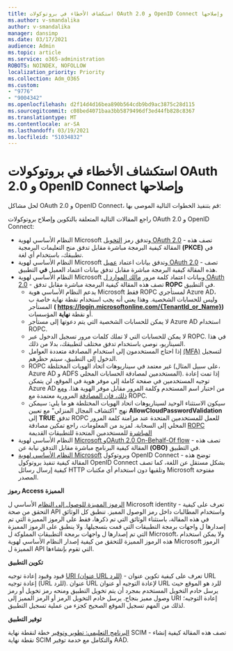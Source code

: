 ```yaml
---
title: استكشاف الأخطاء في بروتوكولات OAuth 2.0 و OpenID Connect وإصلاحها
ms.author: v-smandalika
author: v-smandalika
manager: dansimp
ms.date: 03/17/2021
audience: Admin
ms.topic: article
ms.service: o365-administration
ROBOTS: NOINDEX, NOFOLLOW
localization_priority: Priority
ms.collection: Adm_O365
ms.custom:
- "9776"
- "9004342"
ms.openlocfilehash: d2f14d4d16bea890b564cdb9bd9ac3875c28d115
ms.sourcegitcommit: c08bed4071baa3bb5879496df3ed44fb828c8367
ms.translationtype: MT
ms.contentlocale: ar-SA
ms.lasthandoff: 03/19/2021
ms.locfileid: "51034832"
---
```

# <a name="troubleshoot-oauth-20-and-openid-connect-protocols"></a>استكشاف الأخطاء في بروتوكولات OAuth 2.0 و OpenID Connect وإصلاحها

لحل مشاكل OAuth 2.0 و OpenID Connect، قم بتنفيذ الخطوات التالية الموصى بها:

راجع المقالات التالية المتعلقة بالتكوين وإصلاح بروتوكولات OAuth 2.0 و OpenID Connect:

- النظام الأساسي لهوية Microsoft وتدفق رمز [التخويل OAuth 2.0](https://docs.microsoft.com/azure/active-directory/develop/v2-oauth2-auth-code-flow) - تصف هذه المقالة كيفية البرمجة مباشرة مقابل تدفق منح التعليمات البرمجية **(PKCE)** في تطبيقك، باستخدام أي لغة.
- النظام الأساسي لهوية Microsoft وتدفق بيانات اعتماد [عميل OAuth 2.0](https://docs.microsoft.com/azure/active-directory/develop/v2-oauth2-client-creds-grant-flow) - تصف هذه المقالة كيفية البرمجة مباشرة مقابل تدفق بيانات اعتماد العميل **في** التطبيق.
- النظام الأساسي لهوية Microsoft وبيانات اعتماد كلمة مرور [مالك الموارد ل OAuth 2.0](https://docs.microsoft.com/azure/active-directory/develop/v2-oauth-ropc) - تصف هذه المقالة كيفية البرمجة مباشرة مقابل تدفق **ROPC** في التطبيق.
    - يدعم النظام الأساسي هوية Microsoft فقط ROPC لمستأجري Azure AD، وليس للحسابات الشخصية. وهذا يعني أنه يجب استخدام نقطة نهاية خاصة ب المستأجر **( https://login.microsoftonline.com/{TenantId_or_Name})** أو نقطة **نهاية** المؤسسات.
    - لا يمكن للحسابات الشخصية التي يتم دعوتها إلى مستأجر Azure AD استخدام ROPC.
    - لا يمكن للحسابات التي لا تملك كلمات مرور تسجيل الدخول عبر ROPC. في هذا السيناريو، نوصي باستخدام تدفق مختلف لتطبيقك، بدلا من ذلك.
    - إذا احتاج المستخدمون إلى استخدام المصادقة متعددة العوامل [(MFA)](https://docs.microsoft.com/azure/active-directory/authentication/concept-mfa-howitworks) لتسجيل الدخول إلى التطبيق، سيتم حظرهم.
    - ROPC غير معتمد [](https://docs.microsoft.com/azure/active-directory/hybrid/whatis-fed) في سيناريوهات اتحاد الهويات المختلطة (على سبيل المثال، Azure AD و ADFS المستخدمين لمصادقة الحسابات المحلي). إذا تمت إعادة توجيه المستخدمين في صفحة كاملة إلى موفر هوية في الموقع، لن يتمكن Azure AD من اختبار اسم المستخدم وكلمة المرور مقابل موفر الهوية هذا. [ومع ذلك، فإن المصادقة](https://docs.microsoft.com/azure/active-directory/hybrid/how-to-connect-pta) المرورية معتمدة مع ROPC.
    - سيكون الاستثناء الوحيد لسيناريوهات اتحاد الهويات المختلطة هو ما يلي: سيمكن نهج "اكتشاف المجال المنزلي" مع تعيين **AllowCloudPasswordValidation** إلى **TRUE** تدفق ROPC للعمل للمستخدمين المتحدة عند مزامنة كلمة المرور المحلي إلى السحابة. لمزيد من المعلومات، راجع تمكين مصادقة [ROPC المباشرة](https://docs.microsoft.com/azure/active-directory/manage-apps/configure-authentication-for-federated-users-portal#enable-direct-ropc-authentication-of-federated-users-for-legacy-applications) للمستخدمين المتحدة للتطبيقات القديمة 
- النظام الأساسي لهوية [Microsoft وOAuth 2.0 On-Behalf-Of flow](https://docs.microsoft.com/azure/active-directory/develop/v2-oauth2-on-behalf-of-flow) - تصف هذه المقالة كيفية البرنامج مباشرة مقابل التدفق نيابة عن **(OBO)** في التطبيق.
- [النظام الأساسي لهوية Microsoft](https://docs.microsoft.com/azure/active-directory/develop/v2-protocols-oidc) وبروتوكول OpenID Connect - توضح هذه المقالة كيفية تنفيذ بروتوكول OpenID Connect بشكل مستقل عن اللغة، كما تصف كيفية إرسال رسائل HTTP وتلقيها دون استخدام أي مكتبات Microsoft مفتوحة المصدر.

**رموز Access المميزة**

[الرموز المميزة للوصول إلى النظام](https://docs.microsoft.com/azure/active-directory/develop/access-tokens) الأساسي ل Microsoft identity - تعرف على كيفية التحقق من صحة API واستخدام المطالبات داخل رمز الوصول المميز. تنطبق كل الوثائق في هذه المقالة، باستثناء الوثائق التي تم ذكرها، فقط على الرموز المميزة التي تم إصدارها ل واجهات برمجة التطبيقات التي قمت بتسجيلها. ولا ينطبق على الرموز المميزة التي تم إصدارها ل واجهات برمجة التطبيقات المملوكة ل Microsoft، ولا يمكن استخدام هذه الرموز المميزة للتحقق من كيفية إصدار النظام الأساسي لهوية Microsoft الرموز المميزة ل API التي تقوم بإنشاءها.

**تكوين التطبيق**

قيود وقيود إعادة توجيه [URI (عنوان URL للرد)](https://docs.microsoft.com/azure/active-directory/develop/reply-url) - تعرف على كيفية تكوين عنوان URL إعادة توجيه (URL للرد). عنوان URL لإعادة التوجيه أو عنوان URL للرد هو الموقع حيث يرسل خادم التخويل المستخدم بمجرد أن يتم تخويل التطبيق ومنحه رمز تخويل أو رمز وصول مميز بنجاح. يرسل خادم التخويل الرمز أو الرمز المميز إلى URI إعادة التوجيه؛ لذلك من المهم تسجيل الموقع الصحيح كجزء من عملية تسجيل التطبيق.

**توفير التطبيق**

[البرنامج التعليمي: تطوير وتوفير](https://docs.microsoft.com/azure/active-directory/app-provisioning/use-scim-to-provision-users-and-groups) خطة لنقطة نهاية SCIM - تصف هذه المقالة كيفية إنشاء نقطة نهاية SCIM والتكامل مع خدمة توفير AAD.


